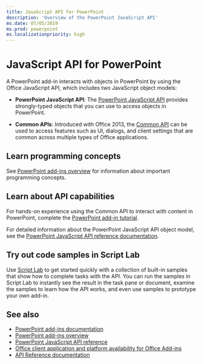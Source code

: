 ```yaml
---
title: JavaScript API for PowerPoint
description: 'Overview of the PowerPoint JavaScript API'
ms.date: 07/05/2019
ms.prod: powerpoint
ms.localizationpriority: high
---
```


# JavaScript API for PowerPoint

A PowerPoint add-in interacts with objects in PowerPoint by using the Office JavaScript API, which includes two JavaScript object models:

* **PowerPoint JavaScript API**: The [PowerPoint JavaScript API](/javascript/api/powerpoint) provides strongly-typed objects that you can use to access objects in PowerPoint.

* **Common APIs**: Introduced with Office 2013, the [Common API](/javascript/api/office) can be used to access features such as UI, dialogs, and client settings that are common across multiple types of Office applications.

## Learn programming concepts

See [PowerPoint add-ins overview](../../powerpoint/powerpoint-add-ins.md) for information about important programming concepts.

## Learn about API capabilities

For hands-on experience using the Common API to interact with content in PowerPoint, complete the [PowerPoint add-in tutorial](../../tutorials/powerpoint-tutorial.md).

For detailed information about the PowerPoint JavaScript API object model, see the [PowerPoint JavaScript API reference documentation](/javascript/api/powerpoint).

## Try out code samples in Script Lab

Use [Script Lab](../../overview/explore-with-script-lab.md) to get started quickly with a collection of built-in samples that show how to complete tasks with the API. You can run the samples in Script Lab to instantly see the result in the task pane or document, examine the samples to learn how the API works, and even use samples to prototype your own add-in.

## See also

- [PowerPoint add-ins documentation](../../powerpoint/index.yml)
- [PowerPoint add-ins overview](../../powerpoint/powerpoint-add-ins.md)
- [PowerPoint JavaScript API reference](/javascript/api/powerpoint)
- [Office client application and platform availability for Office Add-ins](..//javascript/api/requirement-sets)
- [API Reference documentation](../javascript-api-for-office.md)
